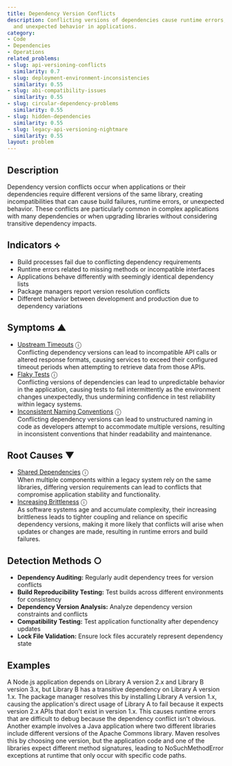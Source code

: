 ```yaml
---
title: Dependency Version Conflicts
description: Conflicting versions of dependencies cause runtime errors, build failures,
  and unexpected behavior in applications.
category:
- Code
- Dependencies
- Operations
related_problems:
- slug: api-versioning-conflicts
  similarity: 0.7
- slug: deployment-environment-inconsistencies
  similarity: 0.55
- slug: abi-compatibility-issues
  similarity: 0.55
- slug: circular-dependency-problems
  similarity: 0.55
- slug: hidden-dependencies
  similarity: 0.55
- slug: legacy-api-versioning-nightmare
  similarity: 0.55
layout: problem
---
```


## Description

Dependency version conflicts occur when applications or their dependencies require different versions of the same library, creating incompatibilities that can cause build failures, runtime errors, or unexpected behavior. These conflicts are particularly common in complex applications with many dependencies or when upgrading libraries without considering transitive dependency impacts.


## Indicators ⟡

- Build processes fail due to conflicting dependency requirements
- Runtime errors related to missing methods or incompatible interfaces
- Applications behave differently with seemingly identical dependency lists
- Package managers report version resolution conflicts
- Different behavior between development and production due to dependency variations


## Symptoms ▲

- [Upstream Timeouts](upstream-timeouts.md) <span class="info-tooltip" title="Confidence: 0.411, Strength: 0.601">ⓘ</span>
<br/>  Conflicting dependency versions can lead to incompatible API calls or altered response formats, causing services to exceed their configured timeout periods when attempting to retrieve data from those APIs.
- [Flaky Tests](flaky-tests.md) <span class="info-tooltip" title="Confidence: 0.386, Strength: 0.688">ⓘ</span>
<br/>  Conflicting versions of dependencies can lead to unpredictable behavior in the application, causing tests to fail intermittently as the environment changes unexpectedly, thus undermining confidence in test reliability within legacy systems.
- [Inconsistent Naming Conventions](inconsistent-naming-conventions.md) <span class="info-tooltip" title="Confidence: 0.378, Strength: 0.717">ⓘ</span>
<br/>  Conflicting dependency versions can lead to unstructured naming in code as developers attempt to accommodate multiple versions, resulting in inconsistent conventions that hinder readability and maintenance.

## Root Causes ▼

- [Shared Dependencies](shared-dependencies.md) <span class="info-tooltip" title="Confidence: 0.394, Strength: 0.953">ⓘ</span>
<br/>  When multiple components within a legacy system rely on the same libraries, differing version requirements can lead to conflicts that compromise application stability and functionality.
- [Increasing Brittleness](increasing-brittleness.md) <span class="info-tooltip" title="Confidence: 0.303, Strength: 0.861">ⓘ</span>
<br/>  As software systems age and accumulate complexity, their increasing brittleness leads to tighter coupling and reliance on specific dependency versions, making it more likely that conflicts will arise when updates or changes are made, resulting in runtime errors and build failures.

## Detection Methods ○

- **Dependency Auditing:** Regularly audit dependency trees for version conflicts
- **Build Reproducibility Testing:** Test builds across different environments for consistency
- **Dependency Version Analysis:** Analyze dependency version constraints and conflicts
- **Compatibility Testing:** Test application functionality after dependency updates
- **Lock File Validation:** Ensure lock files accurately represent dependency state


## Examples

A Node.js application depends on Library A version 2.x and Library B version 3.x, but Library B has a transitive dependency on Library A version 1.x. The package manager resolves this by installing Library A version 1.x, causing the application's direct usage of Library A to fail because it expects version 2.x APIs that don't exist in version 1.x. This causes runtime errors that are difficult to debug because the dependency conflict isn't obvious. Another example involves a Java application where two different libraries include different versions of the Apache Commons library. Maven resolves this by choosing one version, but the application code and one of the libraries expect different method signatures, leading to NoSuchMethodError exceptions at runtime that only occur with specific code paths.
